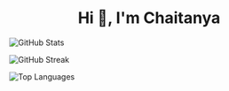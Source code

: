 <h1 align="center">Hi 👋, I'm Chaitanya</h1>

![GitHub Stats](https://github-readme-stats.vercel.app/api?username=ChaitanyaJx&theme=tokyonight&hide_border=false&include_all_commits=true&count_private=true)

![GitHub Streak](https://github-readme-streak-stats.herokuapp.com/?user=ChaitanyaJx&theme=tokyonight&hide_border=false)

![Top Languages](https://github-readme-stats.vercel.app/api/top-langs/?username=ChaitanyaJx&theme=tokyonight&hide_border=false&include_all_commits=true&count_private=true&layout=compact)
